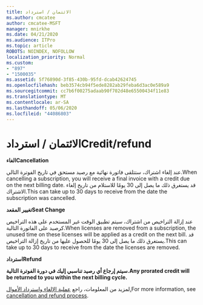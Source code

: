 ```yaml
---
title: الائتمان / استرداد
ms.author: cmcatee
author: cmcatee-MSFT
manager: mnirkhe
ms.date: 04/21/2020
ms.audience: ITPro
ms.topic: article
ROBOTS: NOINDEX, NOFOLLOW
localization_priority: Normal
ms.custom:
- "897"
- "1500035"
ms.assetid: 5f76890d-3f85-430b-95fd-dcab42624745
ms.openlocfilehash: beb3574cb94f5ede8282ab29feba6d3ac0e589a9
ms.sourcegitcommit: cc7b6f00275adaab90f702d48e65500434f11e83
ms.translationtype: MT
ms.contentlocale: ar-SA
ms.lasthandoff: 05/06/2020
ms.locfileid: "44086803"
---
```

# <a name="creditrefund"></a><span data-ttu-id="cecf8-102">الائتمان / استرداد</span><span class="sxs-lookup"><span data-stu-id="cecf8-102">Credit/refund</span></span>

<span data-ttu-id="cecf8-103">**الغاء**</span><span class="sxs-lookup"><span data-stu-id="cecf8-103">**Cancellation**</span></span>
  
<span data-ttu-id="cecf8-104">عند إلغاء اشتراك، ستتلقى فاتورة نهائية مع رصيد مستحق في تاريخ الفوترة التالي.</span><span class="sxs-lookup"><span data-stu-id="cecf8-104">When cancelling a subscription, you will receive a final invoice with a credit due on the next billing date.</span></span> <span data-ttu-id="cecf8-105">قد يستغرق ذلك ما يصل إلى 30 يومًا للاستلام من تاريخ إلغاء الاشتراك.</span><span class="sxs-lookup"><span data-stu-id="cecf8-105">This can take up to 30 days to receive from the date the subscription was cancelled.</span></span>
  
<span data-ttu-id="cecf8-106">**تغيير المقعد**</span><span class="sxs-lookup"><span data-stu-id="cecf8-106">**Seat Change**</span></span>
  
<span data-ttu-id="cecf8-107">عند إزالة التراخيص من اشتراك، سيتم تطبيق الوقت غير المستخدم على هذه التراخيص كرصيد على الفاتورة التالية.</span><span class="sxs-lookup"><span data-stu-id="cecf8-107">When licenses are removed from a subscription, the unused time on these licenses will be applied as a credit on the next bill.</span></span> <span data-ttu-id="cecf8-108">قد يستغرق ذلك ما يصل إلى 30 يومًا للحصول عليها من تاريخ إزالة التراخيص.</span><span class="sxs-lookup"><span data-stu-id="cecf8-108">This can take up to 30 days to receive from the date the licenses are removed.</span></span>

<span data-ttu-id="cecf8-109">**استرداد**</span><span class="sxs-lookup"><span data-stu-id="cecf8-109">**Refund**</span></span>

<span data-ttu-id="cecf8-110">**سيتم إرجاع أي رصيد تناسبي إليك في دورة الفوترة التالية.**</span><span class="sxs-lookup"><span data-stu-id="cecf8-110">**Any prorated credit will be returned to you within the next billing cycle.**</span></span>

<span data-ttu-id="cecf8-111">لمزيد من المعلومات، راجع [عملية الإلغاء واسترداد الأموال.](https://docs.microsoft.com/microsoft-365/commerce/subscriptions/cancel-your-subscription?view=o365-worldwide)</span><span class="sxs-lookup"><span data-stu-id="cecf8-111">For more information, see [cancellation and refund process](https://docs.microsoft.com/microsoft-365/commerce/subscriptions/cancel-your-subscription?view=o365-worldwide).</span></span> 
